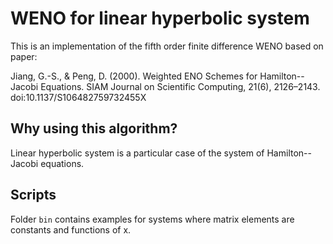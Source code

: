# WENO for linear hyperbolic system

This is an implementation of the fifth order finite difference WENO based on
paper:

Jiang, G.-S., & Peng, D. (2000). Weighted ENO Schemes for Hamilton--Jacobi
Equations. SIAM Journal on Scientific Computing, 21(6), 2126–2143.
doi:10.1137/S106482759732455X

## Why using this algorithm?

Linear hyperbolic system is a particular case of the
system of Hamilton--Jacobi equations.

## Scripts

Folder `bin` contains examples for systems where matrix elements are constants
and functions of x.
